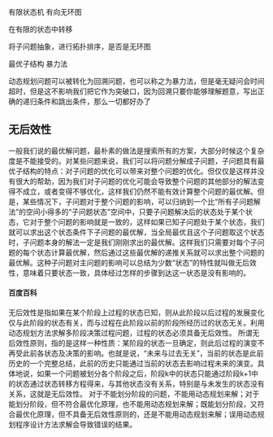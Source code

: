 有限状态机
有向无环图


在有限的状态中转移

将子问题抽象，进行拓扑排序，是否是无环图

最优子结构 暴力法 

动态规划问题可以被转化为回溯问题，也可以称之为暴力法，但是毫无疑问会时间超时，但是这不影响我们把它作为突破口，因为回溯只要你能够理解题意，写出正确的递归条件和跳出条件，那么一切都好办了


## 无后效性
一般我们说的最优解问题，最朴素的做法是搜索所有的方案，大部分时候这个复杂度是不能接受的。对某些问题来说，我们可以将问题分解成子问题，子问题具有最优子结构的特点：对子问题的优化可以带来对整个问题的优化。但仅仅是这样并没有很大的帮助，因为我们对子问题的优化可能会导致整个问题的其他部分的解法变得不成立，或者变得不够优化，这样我们仍然不能有效计算整个问题的最优解。但是，某些情况下，子问题对于整个问题的影响，可以归纳到一个比“所有子问题解法”的空间小得多的“子问题状态”空间中，只要子问题解决后的状态处于某个状态，它对于整个问题的影响就是一致的，这样如果已知子问题处于某个状态，我们就可以求出这个状态条件下子问题的最优解，当全局最优且这个子问题取这个状态时，子问题本身的解法一定是我们刚刚求出的最优解。这样我们只需要对每个子问题的每个状态计算最优解，然后通过这些最优解的递推关系就可以求出整个问题的最优解。这种子问题对主问题的影响可以总结为少数“状态”的特性就叫做无后效性，意味着只要状态一致，具体经过怎样的步骤到达这一状态是没有影响的。

#### 百度百科

无后效性是指如果在某个阶段上过程的状态已知，则从此阶段以后过程的发展变化仅与此阶段的状态有关，而与过程在此阶段以前的阶段所经历过的状态无关。利用动态规划方法求解多阶段决策过程问题，过程的状态必须具备无后效性。
所谓无后效性原则，指的是这样一种性质：某阶段的状态一旦确定，则此后过程的演变不再受此前各状态及决策的影响。也就是说，“未来与过去无关”，当前的状态是此前历史的一个完整总结，此前的历史只能通过当前的状态去影响过程未来的演变。具体地说，如果一个问题被划分各个阶段之后，阶段k中的状态只能通过阶段k+1中的状态通过状态转移方程得来，与其他状态没有关系，特别是与未发生的状态没有关系，这就是无后效性。
对于不能划分阶段的问题，不能用动态规划来解；对于能划分阶段，但不符合最优化原理，也不能用动态规划来解；既能划分阶段，又符合最优化原理，但不具备无后效性原则的，还是不能用动态规划来解；误用动态规划程序设计方法求解会导致错误的结果。
